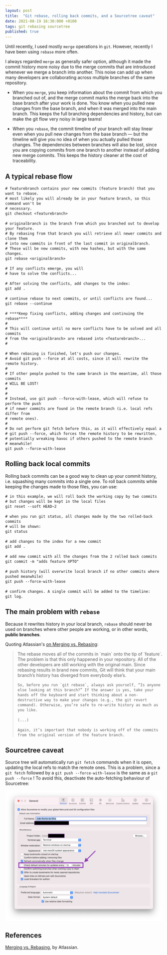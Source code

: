 ```yaml
---
layout: post
title:  "Git rebase, rolling back commits, and a Sourcetree caveat"
date: 2021-08-19 16:30:000 +0100
tags: git rebasing sourcetree
published: true
---
```


Until recently, I used mostly `merge` operations in `git`. However, recently I have been using `rebase` more often. 

I always regarded `merge` as generally safer option, although it made the commit history more noisy due to the merge commits that are introduced whenever we merge a branch into another. This noise can add up when many developers are collaborating across multiple branches of the same repository.

- When you `merge`, you keep information about the commit from which you branched out of, and the merge commit marks the merge back into the base branch after your work is done. You know when you pulled new changes from the base branch, and when it was merged into the main branch. This keeps the full branching dependencies and history, but can make the git flow very noisy in large teams!

- When you `rebase`, the commit timeline of your branch will stay linear even when you pull new changes from the base branch &mdash; but the timeline will give you no idea of when you actually pulled those changes. The dependencies between branches will also be lost, since you are copying commits from one branch to another instead of adding new merge commits. This keeps the history cleaner at the cost of traceability.

## A typical rebase flow

```shell
# featurebranch contains your new commits (feature branch) that you want to rebase.
# most likely you will already be in your feature branch, so this command won't be 
# necessary.
git checkout <featurebranch> 
	
# originalbranch is the branch from which you branched out to develop your feature. 
# By rebasing from that branch you will retrieve all newer commits and clone them 
# into new commits in front of the last commit in originalbranch. 
# These will be new commits, with new hashes, but with the same changes.
git rebase <originalbranch> 
	
# If any conflicts emerge, you will 
# have to solve the conflicts...

# After solving the conflicts, add changes to the index:
git add .

# continue rebase to next commits, or until conflicts are found...
git rebase --continue

# ****Keep fixing conflicts, adding changes and continuing the rebase****
# 
# This will continue until no more conflicts have to be solved and all commits
# from the <originalbranch> are rebased into <featurebranch>...
#	

# When rebasing is finished, let's push our changes.
# Avoid git push --force at all costs, since it will rewrite the remote history.
# 
# If other people pushed to the same branch in the meantime, all those commits
# WILL BE LOST!
# 
# 
# Instead, use git push --force-with-lease, which will refuse to perform the push 
# if newer commits are found in the remote branch (i.e. local refs differ from 
# remote ones). 
#
# Do not perform git fetch before this, as it will effectively equal a 
# git push --force, which forces the remote history to be rewritten,
# potentially wreaking havoc if others pushed to the remote branch
# meanwhile!
git push --force-with-lease
```

## Rolling back local commits

Rolling back commits can be a good way to clean up your commit history, i.e. squashing many commits into a single one. To roll back commits while keeping the changes made to those files, you can use:

```shell
# in this example, we will roll back the working copy by two commits
# but changes will be kept in the local files
git reset --soft HEAD~2

# when you run git status, all changes made by the two rolled-back commits
# will be shown:
git status

# add changes to the index for a new commit
git add .

# add new commit with all the changes from the 2 rolled back commits
git commit -m "adds feature XPTO"

# push history (will overwrite local branch if no other commits where pushed meanwhile)
git push --force-with-lease

# confirm changes. A single commit will be added to the timeline:
git log.

```

## The main problem with `rebase`

Because it rewrites history in your local branch, `rebase` should never be used on branches where other people are working, or in other words, __public branches__.

Quoting Atlassian's [on Merging vs. Rebasing](https://www.atlassian.com/git/tutorials/merging-vs-rebasing):

<blockquote>
	The rebase moves all of the commits in `main` onto the tip of `feature`. The problem is that this only happened in your repository. All of the other developers are still working with the original main. Since rebasing results in brand new commits, Git will think that your main branch’s history has diverged from everybody else’s.

	So, before you run `git rebase`, always ask yourself, “Is anyone else looking at this branch?” If the answer is yes, take your hands off the keyboard and start thinking about a non-destructive way to make your changes (e.g., the git revert command). Otherwise, you’re safe to re-write history as much as you like.
	
	(...)
	
	Again, it’s important that nobody is working off of the commits from the original version of the feature branch.
</blockquote>

## Sourcetree caveat

Source tree will automatically run `git fetch` commands when it is open, updating the local refs to match the remote ones. This is a problem, since a `git fetch` followed by a `git push --force-with-lease` is the same as a `git push --force` ! To avoid this, deactivate the auto-fetching behaviour of Sourcetree:

![Sourcetree Auto Fetch](/assets/images/post-images/2021-08-19-git-rebasing-and-sourcetree/sourcetree-auto-fetch.png)

## References 

[Merging vs. Rebasing](https://www.atlassian.com/git/tutorials/merging-vs-rebasing), by Atlassian.



